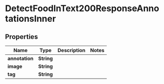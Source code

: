

# DetectFoodInText200ResponseAnnotationsInner


## Properties

| Name | Type | Description | Notes |
|------------ | ------------- | ------------- | -------------|
|**annotation** | **String** |  |  |
|**image** | **String** |  |  |
|**tag** | **String** |  |  |



